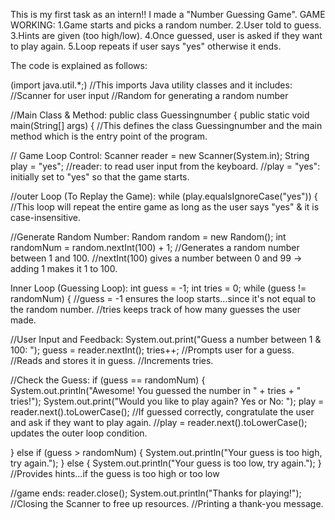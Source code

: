This is my first task as an intern!!
I made a "Number Guessing Game".
GAME WORKING:
1.Game starts and picks a random number.
2.User told to guess.
3.Hints are given (too high/low).
4.Once guessed, user is asked if they want to play again.
5.Loop repeats if user says "yes" otherwise it ends.

The code is explained as follows:

 (import java.util.*;)
//This imports Java utility classes and it includes:
//Scanner for user input
//Random for generating a random number

//Main Class & Method:
public class Guessingnumber {
    public static void main(String[] args) {
//This defines the class Guessingnumber and the main method which is the entry point of the program.

// Game Loop Control:
Scanner reader = new Scanner(System.in);
String play = "yes";
//reader: to read user input from the keyboard.
//play = "yes": initially set to "yes" so that the game starts.

//outer Loop (To Replay the Game):
while (play.equalsIgnoreCase("yes")) {
//This loop will repeat the entire game as long as the user says "yes" & it is case-insensitive.

//Generate Random Number:
Random random = new Random();
int randomNum = random.nextInt(100) + 1;
//Generates a random number between 1 and 100.
//nextInt(100) gives a number between 0 and 99 → adding 1 makes it 1 to 100.

Inner Loop (Guessing Loop):
int guess = -1;
int tries = 0;
while (guess != randomNum) {
//guess = -1 ensures the loop starts...since it's not equal to the random number.
//tries keeps track of how many guesses the user made.

//User Input and Feedback:
System.out.print("Guess a number between 1 & 100: ");
guess = reader.nextInt();
tries++;
//Prompts user for a guess.
//Reads and stores it in guess.
//Increments tries.

//Check the Guess:
if (guess == randomNum) {
    System.out.println("Awesome! You guessed the number in " + tries + " tries!");
    System.out.print("Would you like to play again? Yes or No: ");
    play = reader.next().toLowerCase();
//If guessed correctly, congratulate the user and ask if they want to play again.
//play = reader.next().toLowerCase(); updates the outer loop condition.


} else if (guess > randomNum) {
    System.out.println("Your guess is too high, try again.");
} else {
    System.out.println("Your guess is too low, try again.");
}
//Provides hints...if the guess is too high or too low

 //game ends:
reader.close();
System.out.println("Thanks for playing!");
//Closing the Scanner to free up resources.
//Printing a thank-you message.
